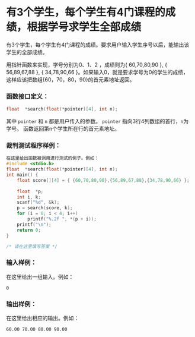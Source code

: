 # 有3个学生，每个学生有4门课程的成绩，根据学号求学生全部成绩
有3个学生，每个学生有4门课程的成绩。要求用户输入学生序号以后，能输出该学生的全部成绩。

用指针函数来实现，学号分别为0、1、2 ，成绩则为{ 60,70,80,90 }, { 56,89,67,88 }, { 34,78,90,66 }。如果输入0，就是要求学号为0的学生的成绩，这样应该把数组{60，70，80，90}的首元素地址返回。

### 函数接口定义：
```c++
float  *search(float(*pointer)[4], int n);
```

其中 `pointer` 和 `n` 都是用户传入的参数。 `pointer` 指向3行4列数组的首行，`n`为学号。 函数返回第n个学生所在行的首元素地址。

### 裁判测试程序样例：
```c++
在这里给出函数被调用进行测试的例子。例如：
#include <stdio.h>
float  *search(float(*pointer)[4], int n);
int main() {
	float score[][4] = { {60,70,80,90},{56,89,67,88},{34,78,90,66} };
	
	float  *p;
	int i, k;
	scanf("%d", &k);
	p = search(score, k);
	for (i = 0; i < 4; i++)
		printf("%.2f ", *(p + i));
	printf("\n");
	return 0;
}

/* 请在这里填写答案 */
```

### 输入样例：

在这里给出一组输入。例如：

```in
0
```

### 输出样例：

在这里给出相应的输出。例如：

```out
60.00 70.00 80.00 90.00 
```

